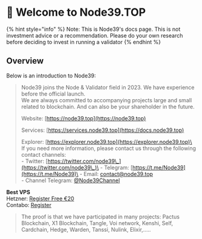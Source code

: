 # 👋 Welcome to Node39.TOP

{% hint style="info" %}
Note: This is Node39's docs page. This is not investment advice or a recommendation. Please do your own research before deciding to invest in running a validator
{% endhint %}

## Overview

Below is an introduction to Node39:

> Node39 joins the Node & Validator field in 2023. We have experience before the official launch.\
> We are always committed to accompanying projects large and small related to blockchain. And can also be your shareholder in the future.
>
> Website: [https://node39.top](https://node39.top)
>
> Services: [https://services.node39.top](https://docs.node39.top)
>
> Explorer: [https://explorer.node39.top](https://explorer.node39.top)\
> \
> If you need more information, please contact us through the following contact channels:\
> \- Twitter: [https://twitter.com/node39\_](https://twitter.com/node39\_)\
> \- Telegram: [https://t.me/Node39](https://t.me/Node39)\
> \- Email: contact@node39.top\
> \- Channel Telegram: [@Node39Channel](https://t.me/Node39Channel)

**Best VPS**\
Hetzner: [Register Free €⁠20](https://console.hetzner.cloud/refer?pk\_campaign=referral-invite\&pk\_medium=referral-program\&pk\_source=reflink\&pk\_content=10927ZwZ9C6d)\
Contabo: [Register](https://contabo.com/en/)

> The proof is that we have participated in many projects: Pactus Blockchain, X1 Blockchain, Tangle, Voi network, Kenshi, Self, Cardchain, Hedge, Warden, Tanssi, Nulink, Elixir,.....


